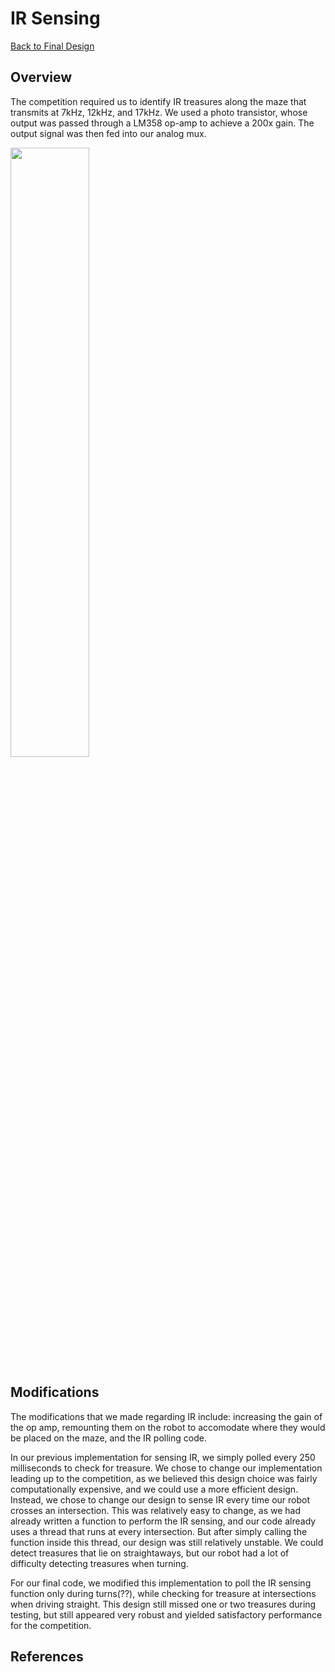 # IR Sensing

[Back to Final Design](https://nas256.github.io/ece3400_team13/Final_Design/finaldesign_home)

## Overview

The competition required us to identify IR treasures along the maze that transmits at 7kHz, 12kHz, and 17kHz. We used a photo transistor, whose output was passed through a LM358 op-amp to achieve a 200x gain. The output signal was then fed into our analog mux. 



<img src = "https://i.imgur.com/oGP2ja8.png" width = "50%">






## Modifications

The modifications that we made regarding IR include: increasing the gain of the op amp, remounting them on the robot to accomodate where they would be placed on the maze, and the IR polling code. 

In our previous implementation for sensing IR, we simply polled every 250 milliseconds to check for treasure. We chose to change our implementation leading up to the competition, as we believed this design choice was fairly computationally expensive, and we could use a more efficient design. Instead, we chose to change our design to sense IR every time our robot crosses an intersection. This was relatively easy to change, as we had already written a function to perform the IR sensing, and our code already uses a thread that runs at every intersection. But after simply calling the function inside this thread, our design was still relatively unstable. We could detect treasures that lie on straightaways, but our robot had a lot of difficulty detecting treasures when turning. 

For our final code, we modified this implementation to poll the IR sensing function only during turns(??), while checking for treasure at intersections when driving straight. This design still missed one or two treasures during testing, but still appeared very robust and yielded satisfactory performance for the competition.


## References